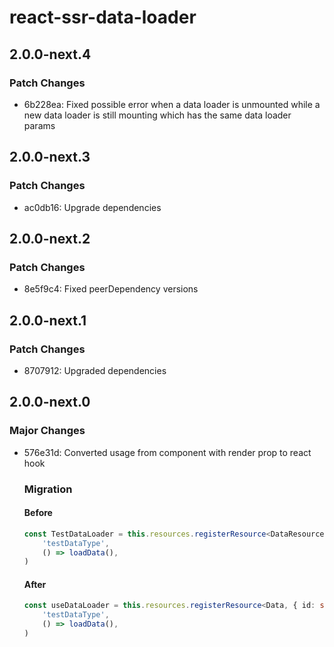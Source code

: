 # react-ssr-data-loader

## 2.0.0-next.4

### Patch Changes

-   6b228ea: Fixed possible error when a data loader is unmounted while a new data loader is still mounting which has the same data loader params

## 2.0.0-next.3

### Patch Changes

-   ac0db16: Upgrade dependencies

## 2.0.0-next.2

### Patch Changes

-   8e5f9c4: Fixed peerDependency versions

## 2.0.0-next.1

### Patch Changes

-   8707912: Upgraded dependencies

## 2.0.0-next.0

### Major Changes

-   576e31d: Converted usage from component with render prop to react hook

    ### Migration

    #### Before

    ```ts
    const TestDataLoader = this.resources.registerResource<DataResource, { id: string }>(
        'testDataType',
        () => loadData(),
    )
    ```

    #### After

    ```ts
    const useDataLoader = this.resources.registerResource<Data, { id: string }>(
        'testDataType',
        () => loadData(),
    )
    ```
